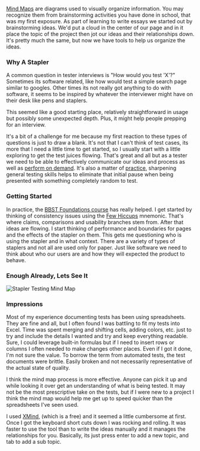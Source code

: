  [Mind Maps](https://en.wikipedia.org/wiki/Mind_map) are diagrams used to visually organize information. You may recognize them from brainstorming activities you have done in school, that was my first exposure. As part of learning to write essays we started out by brainstorming ideas. We'd put a cloud in the center of our page and in it place the topic of the project then jot our ideas and their relationships down. It's pretty much the same, but now we have tools to help us organize the ideas.

### Why A Stapler
A common question in tester interviews is "How would you test 'X'?" Sometimes its software related, like how would test a simple search page similar to googles. Other times its not really got anything to do with software, it seems to be inspired by whatever the interviewer might have on their desk like pens and staplers.

This seemed like a good starting place, relatively straightforward in usage but possibly some unexpected depth. Plus, it might help people prepping for an interview.

It's a bit of a challenge for me because my first reaction to these types of questions is just to draw a blank. It's not that I can't think of test cases, its more that I need a little time to get started, so I usually start with a little exploring to get the test juices flowing. That's great and all but as a tester we need to be able to effectively communicate our ideas and process as well as [perform on demand](http://www.satisfice.com/blog/archives/1346). It's also a matter of [practice](http://www.satisfice.com/blog/archives/958), sharpening general testing skills helps to eliminate that initial pause when being presented with something completely random to test.

### Getting Started
In practice, the [BBST Foundations course]( http://www.brendanconnolly.net/bbst-foundations-week-1-in-review) has really helped. I get started by thinking of consistency issues using the [Few Hiccups](http://www.developsense.com/blog/2012/07/few-hiccupps/) mnemonic. That's where claims, comparisons and usability branches stem from. After that ideas are flowing. I start thinking of performance and boundaries for pages and the effects of the stapler on them. This gets me questioning who is using the stapler and in what context. There are a variety of types of staplers and not all are used only for paper. Just like software we need to think about who our users are and how they will expected the product to behave. 
 
### Enough Already, Lets See It

![Stapler Testing Mind Map](http://www.brendanconnolly.net/wp-content/uploads/2015/11/Stapler_map.png)

### Impressions
Most of my experience documenting tests has been using spreadsheets. They are fine and all, but I often found I was battling to fit my tests into Excel. Time was spent merging and shifting cells, adding colors, etc. just to try and include the details I wanted and try and keep everything readable. Sure, I could leverage built-in formulas but if I need to insert rows or columns I often needed to make changes other places. Even if I got it done, I'm not sure the value. To borrow the term from automated tests, the test documents were brittle. Easily broken and not necessarily representative of the actual state of quality.

I think the mind map process is more effective. Anyone can pick it up and while looking it over get an understanding of what is being tested. It may not be the most prescriptive take on the tests, but if I were new to a project I think the mind map would help me get up to speed quicker than the spreadsheets I've seen used. 

I used [XMind](http://www.xmind.net/), (which is a free) and it seemed a little cumbersome at first. Once I got the keyboard short cuts down I was rocking and rolling. It was faster to use the tool than to write the ideas manually and it manages the relationships for you. Basically, its just press enter to add a new topic, and tab to add a sub topic. 

 
